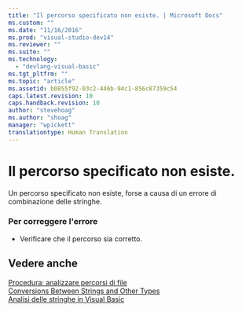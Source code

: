 ```yaml
---
title: "Il percorso specificato non esiste. | Microsoft Docs"
ms.custom: ""
ms.date: "11/16/2016"
ms.prod: "visual-studio-dev14"
ms.reviewer: ""
ms.suite: ""
ms.technology: 
  - "devlang-visual-basic"
ms.tgt_pltfrm: ""
ms.topic: "article"
ms.assetid: b0855f92-03c2-446b-94c1-856c87359c54
caps.latest.revision: 10
caps.handback.revision: 10
author: "stevehoag"
ms.author: "shoag"
manager: "wpickett"
translationtype: Human Translation
---
```

# Il percorso specificato non esiste.
Un percorso specificato non esiste, forse a causa di un errore di combinazione delle stringhe.  
  
### Per correggere l'errore  
  
-   Verificare che il percorso sia corretto.  
  
## Vedere anche  
 [Procedura: analizzare percorsi di file](../../visual-basic/developing-apps/programming/drives-directories-files/how-to-parse-file-paths.md)   
 [Conversions Between Strings and Other Types](../../visual-basic/programming-guide/language-features/data-types/conversions-between-strings-and-other-types.md)   
 [Analisi delle stringhe in Visual Basic](http://msdn.microsoft.com/it-it/927a4b26-5388-458c-85d8-aaf0851457e3)